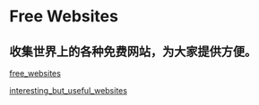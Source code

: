 # Free Websites

## 收集世界上的各种免费网站，为大家提供方便。

[free_websites](free_websites.html)

[interesting_but_useful_websites](interesting_but_useful_websites.html)
